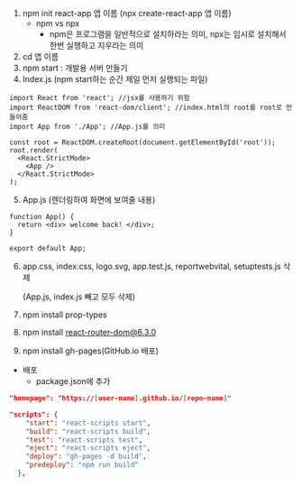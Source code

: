 1. npm init react-app 앱 이름 (npx create-react-app 앱 이름)
   - npm vs npx
     - npm은 프로그램을 일반적으로 설치하라는 의미, npx는 임시로 설치해서 한번 실행하고 지우라는 의미
2. cd 앱 이름
3. npm start : 개발용 서버 만들기 
4. Index.js (npm start하는 순간 제일 먼저 실행되는 파일)

```react
import React from 'react'; //jsx를 사용하기 위함
import ReactDOM from 'react-dom/client'; //index.html의 root를 root로 만들어줌
import App from './App'; //App.js를 의미

const root = ReactDOM.createRoot(document.getElementById('root'));
root.render(
  <React.StrictMode>
    <App />
  </React.StrictMode>
);

```

5. App.js (렌더링하여 화면에 보여줄 내용)

```react
function App() {
  return <div> welcome back! </div>;
}

export default App;

```

6. app.css, index.css, logo.svg, app.test.js, reportwebvital,  setuptests.js 삭제

   (App.js, index.js 빼고 모두 삭제)

7. npm install prop-types
8. npm install react-router-dom@6.3.0
9. npm install gh-pages(GitHub.io 배포)

- 배포
  - package.json에 추가

```json
"homepage": "https://[user-name].github.io/[repo-name]"
```

```json
"scripts": {
    "start": "react-scripts start",
    "build": "react-scripts build",
    "test": "react-scripts test",
    "eject": "react-scripts eject",
    "deploy": "gh-pages -d build",
    "predeploy": "npm run build"
  },
```


